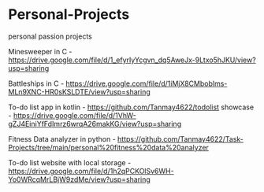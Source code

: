 # Personal-Projects
personal passion projects


Minesweeper in C - https://drive.google.com/file/d/1_efyrIyYcgvn_dq5AweJx-9Ltxo5hJKU/view?usp=sharing

Battleships in C - https://drive.google.com/file/d/1iMjX8CMboblms-MLn9XNC-HR0sKSLDTE/view?usp=sharing

To-do list app in kotlin - https://github.com/Tanmay4622/todolist
                showcase - https://drive.google.com/file/d/1VhW-gZJ4EiniYfFdImrz6wrqA26makKG/view?usp=sharing

Fitness Data analyzer in python - https://github.com/Tanmay4622/Task-Projects/tree/main/personal%20fitness%20data%20analyzer

To-do list website with local storage - https://drive.google.com/file/d/1h2qPCKOlSv6WH-Yo0WRcqMrLBjW9zdMe/view?usp=sharing
